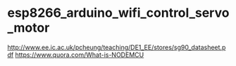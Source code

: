 # esp8266_arduino_wifi_control_servo_motor

http://www.ee.ic.ac.uk/pcheung/teaching/DE1_EE/stores/sg90_datasheet.pdf
https://www.quora.com/What-is-NODEMCU
